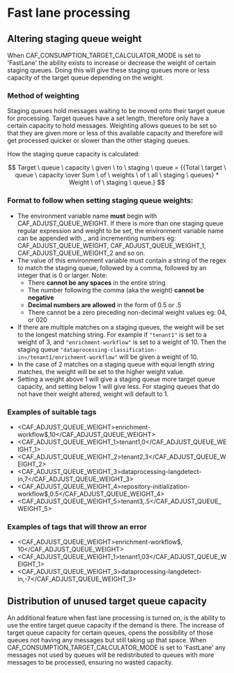 # Fast lane processing 

## Altering staging queue weight
When CAF_CONSUMPTION_TARGET_CALCULATOR_MODE is set to 'FastLane' the ability exists to 
increase or decrease the weight of certain staging queues. Doing this will give these 
staging queues more or less capacity of the target queue depending on the weight.

### Method of weighting
Staging queues hold messages waiting to be moved onto their target queue for processing. 
Target queues have a set length, therefore only have a certain capacity to hold messages. 
Weighting allows queues to be set so that they are given more or less of this available capacity and therefore will
get processed quicker or slower than the other staging queues.

How the staging queue capacity is calculated: 

$$ Target \ queue \ capacity \ given \ to \ staging \ queue  = {{Total \ target \ queue \ capacity \over Sum \ of \ weights \ of \ all 
\ staging \ queues} * Weight \ of \ staging \ queue.} $$

### Format to follow when setting staging queue weights: 

* The environment variable name **must** begin with CAF_ADJUST_QUEUE_WEIGHT. If there is more than one staging queue regular expression and weight to be set, 
the environment variable name can be appended with _ and incrementing numbers 
eg: CAF_ADJUST_QUEUE_WEIGHT, CAF_ADJUST_QUEUE_WEIGHT_1, CAF_ADJUST_QUEUE_WEIGHT_2 and so on. 
* The value of this environment variable must contain a string of the regex to match the staging queue, followed by a comma, followed
by an integer that is 0 or larger. Note:
  * There **cannot be any spaces** in the entire string 
  * The number following the comma (aka the weight) **cannot be negative**
  * **Decimal numbers are allowed** in the form of 0.5 or .5
  * There cannot be a zero preceding non-decimal weight values eg: 04, or 020
* If there are multiple matches on a staging queues, the weight will be set to the longest matching string. 
For example if `"tenant1"` is set to a weight of 3, and `"enrichment-workflow"` is set to a weight of 10. 
Then the staging queue `"dataprocessing-classification-in»/tenant1/enrichment-workflow"` will be given a weight
of 10. 
* In the case of 2 matches on a staging queue with equal length string matches, the weight will be set to the 
higher weight value. 
* Setting a weight above 1 will give a staging queue more target queue capacity, and setting below 1 will give less.
For staging queues that do not have their weight altered, weight will default to 1.

### Examples of suitable tags 
* <CAF_ADJUST_QUEUE_WEIGHT>enrichment\-workflow$,10</CAF_ADJUST_QUEUE_WEIGHT> 
* <CAF_ADJUST_QUEUE_WEIGHT_1>tenant1,0</CAF_ADJUST_QUEUE_WEIGHT_1>
* <CAF_ADJUST_QUEUE_WEIGHT_2>tenant2,3</CAF_ADJUST_QUEUE_WEIGHT_2>
* <CAF_ADJUST_QUEUE_WEIGHT_3>dataprocessing-langdetect-in,7</CAF_ADJUST_QUEUE_WEIGHT_3>
* <CAF_ADJUST_QUEUE_WEIGHT_4>repository-initialization-workflow$,0.5</CAF_ADJUST_QUEUE_WEIGHT_4>
* <CAF_ADJUST_QUEUE_WEIGHT_5>tenant3,.5</CAF_ADJUST_QUEUE_WEIGHT_5>

### Examples of tags that will throw an error
* <CAF_ADJUST_QUEUE_WEIGHT>enrichment\-workflow$, 10</CAF_ADJUST_QUEUE_WEIGHT> 
* <CAF_ADJUST_QUEUE_WEIGHT_1>tenant1,03</CAF_ADJUST_QUEUE_WEIGHT_1>
* <CAF_ADJUST_QUEUE_WEIGHT_3>dataprocessing-langdetect-in,-7</CAF_ADJUST_QUEUE_WEIGHT_3>

## Distribution of unused target queue capacity
An additional feature when fast lane processing is turned on, is the ability to use the entire target queue capacity
if the demand is there. 
The increase of target queue capacity for certain queues, opens the possibility of those queues not having 
any messages but still taking up that space. When CAF_CONSUMPTION_TARGET_CALCULATOR_MODE is set to 'FastLane' any messages
not used by queues will be redistributed to queues with more messages to be processed, ensuring no wasted capacity.
